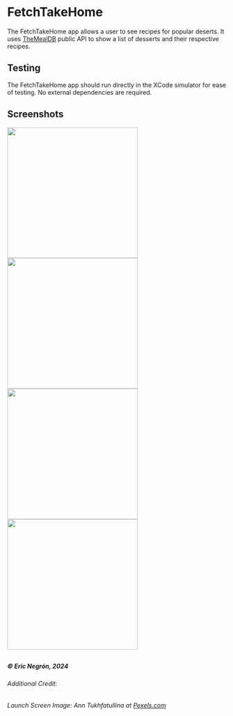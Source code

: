 # FetchTakeHome
The FetchTakeHome app allows a user to see recipes for popular deserts.
It uses [TheMealDB](https://themealdb.com/api.php) public API to show a list of desserts and their respective recipes.

## Testing
The FetchTakeHome app should run directly in the XCode simulator for ease of testing.  No external dependencies are required.

## Screenshots
<img src="https://github.com/user-attachments/assets/d29d2bb0-c076-4fe9-b764-0ee2e6e3b5a7" height="300">
<img src="https://github.com/user-attachments/assets/595c97b8-1a3a-44de-bc00-f6fe10277021" height="300">
<img src="https://github.com/user-attachments/assets/3b51ebdc-6981-4a53-853d-1aa22b0a377d" height="300">
<img src="https://github.com/user-attachments/assets/194fbdf7-bf5e-4859-96d1-2092823a86df" height="300">

##

##### &copy; Eric Negrón, 2024

###### Additional Credit:  
###### Launch Screen Image:  Ann Tukhfatullina at [Pexels.com](https://www.pexels.com/photo/close-up-photo-of-dessert-on-top-of-the-jar-2638026/)
